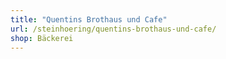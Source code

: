 ```yaml
---
title: "Quentins Brothaus und Cafe"
url: /steinhoering/quentins-brothaus-und-cafe/
shop: Bäckerei
---
```

